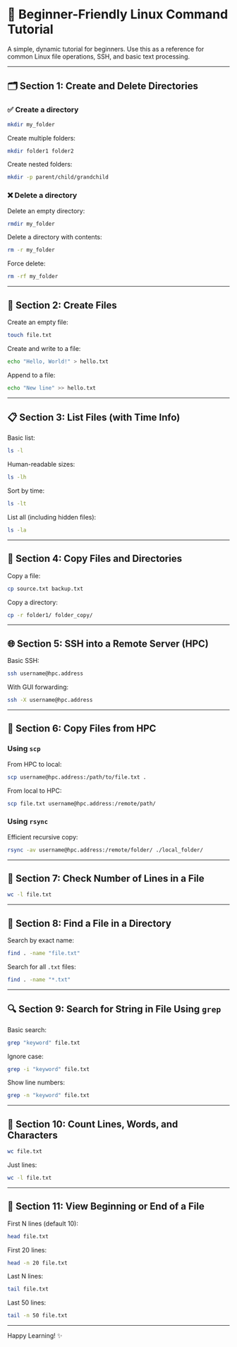 # 🐧 Beginner-Friendly Linux Command Tutorial

A simple, dynamic tutorial for beginners. Use this as a reference for common Linux file operations, SSH, and basic text processing.

---

## 🗂️ Section 1: Create and Delete Directories

### ✅ Create a directory

```bash
mkdir my_folder
```

Create multiple folders:

```bash
mkdir folder1 folder2
```

Create nested folders:

```bash
mkdir -p parent/child/grandchild
```

### ❌ Delete a directory

Delete an empty directory:

```bash
rmdir my_folder
```

Delete a directory with contents:

```bash
rm -r my_folder
```

Force delete:

```bash
rm -rf my_folder
```

---

## 📄 Section 2: Create Files

Create an empty file:

```bash
touch file.txt
```

Create and write to a file:

```bash
echo "Hello, World!" > hello.txt
```

Append to a file:

```bash
echo "New line" >> hello.txt
```

---

## 📋 Section 3: List Files (with Time Info)

Basic list:

```bash
ls -l
```

Human-readable sizes:

```bash
ls -lh
```

Sort by time:

```bash
ls -lt
```

List all (including hidden files):

```bash
ls -la
```

---

## 📑 Section 4: Copy Files and Directories

Copy a file:

```bash
cp source.txt backup.txt
```

Copy a directory:

```bash
cp -r folder1/ folder_copy/
```

---

## 🌐 Section 5: SSH into a Remote Server (HPC)

Basic SSH:

```bash
ssh username@hpc.address
```

With GUI forwarding:

```bash
ssh -X username@hpc.address
```

---

## 🔄 Section 6: Copy Files from HPC

### Using `scp`

From HPC to local:

```bash
scp username@hpc.address:/path/to/file.txt .
```

From local to HPC:

```bash
scp file.txt username@hpc.address:/remote/path/
```

### Using `rsync`

Efficient recursive copy:

```bash
rsync -av username@hpc.address:/remote/folder/ ./local_folder/
```

---

## 📏 Section 7: Check Number of Lines in a File

```bash
wc -l file.txt
```

---

## 🔎 Section 8: Find a File in a Directory

Search by exact name:

```bash
find . -name "file.txt"
```

Search for all `.txt` files:

```bash
find . -name "*.txt"
```

---

## 🔍 Section 9: Search for String in File Using `grep`

Basic search:

```bash
grep "keyword" file.txt
```

Ignore case:

```bash
grep -i "keyword" file.txt
```

Show line numbers:

```bash
grep -n "keyword" file.txt
```

---

## 🔢 Section 10: Count Lines, Words, and Characters

```bash
wc file.txt
```

Just lines:

```bash
wc -l file.txt
```

---

## 📌 Section 11: View Beginning or End of a File

First N lines (default 10):

```bash
head file.txt
```

First 20 lines:

```bash
head -n 20 file.txt
```

Last N lines:

```bash
tail file.txt
```

Last 50 lines:

```bash
tail -n 50 file.txt
```

---

Happy Learning! ✨

